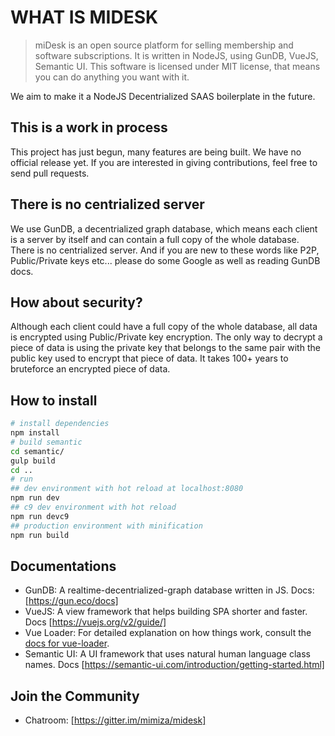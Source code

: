 # WHAT IS MIDESK

> miDesk is an open source platform for selling membership and software subscriptions. It is written in NodeJS, using GunDB, VueJS, Semantic UI. This software is licensed under MIT license, that means you can do anything you want with it.

We aim to make it a NodeJS Decentrialized SAAS boilerplate in the future.

## This is a work in process
This project has just begun, many features are being built. We have no official release yet. If you are interested in giving contributions, feel free to send pull requests.

## There is no centrialized server
We use GunDB, a decentrialized graph database, which means each client is a server by itself and can contain a full copy of the whole database. There is no centrialized server. And if you are new to these words like P2P, Public/Private keys etc... please do some Google as well as reading GunDB docs.

## How about security?
Although each client could have a full copy of the whole database, all data is encrypted using Public/Private key encryption. The only way to decrypt a piece of data is using the private key that belongs to the same pair with the public key used to encrypt that piece of data. It takes 100+ years to bruteforce an encrypted piece of data.

## How to install
``` bash
# install dependencies
npm install
# build semantic
cd semantic/
gulp build
cd ..
# run
## dev environment with hot reload at localhost:8080
npm run dev
## c9 dev environment with hot reload
npm run devc9
## production environment with minification
npm run build
```

## Documentations
- GunDB: A realtime-decentrialized-graph database written in JS. Docs: [https://gun.eco/docs]
- VueJS: A view framework that helps building SPA shorter and faster. Docs [https://vuejs.org/v2/guide/]
- Vue Loader: For detailed explanation on how things work, consult the [docs for vue-loader](http://vuejs.github.io/vue-loader).
- Semantic UI: A UI framework that uses natural human language class names. Docs [https://semantic-ui.com/introduction/getting-started.html]

## Join the Community
- Chatroom: [https://gitter.im/mimiza/midesk]

